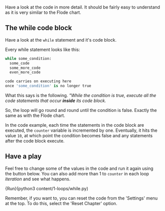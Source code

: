 Have a look at the code in more detail. It should be fairly easy to understand as it is very similar to the Flode chart. 

## The while code block
Have a look at the `while` statement and it's code block.

Every while statement looks like this:

```python
while some_condition:
  some_code
  some_more_code
  even_more_code

code carries on executing here 
once 'some_condition' is no longer true
```

What this says is the following. *"While the condition is true, execute all the code statements that occur **inside** its code block.*

So, the loop will go round and round until the condition is false. Exactly the same as with the Flode chart.

In the code example, each time the statements in the code block are executed, the `counter` variable is incremented by one. Eventually, it hits the value `10`, at which point the condition becomes false and any statements after the code block execute.

## Have a play
Feel free to change some of the values in the code and run it again using the button below. You can also add more than 1 to `counter` in each loop *iteration* and see what happens.

{Run}(python3 content/1-loops/while.py)
 
Remember, if you want to, you can reset the code from the 'Settings' menu at the top. To do this, select the 'Reset Chapter' option.